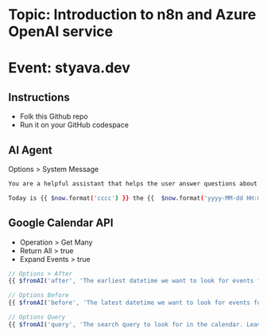 # Topic: Introduction to n8n and Azure OpenAI service

# Event: styava.dev

## Instructions

- Folk this Github repo
- Run it on your GitHub codespace

## AI Agent
Options > System Message 

```sh
You are a helpful assistant that helps the user answer questions about their calendar

Today is {{ $now.format('cccc') }} the {{  $now.format('yyyy-MM-dd HH:mm') }}.
```

## Google Calendar API
- Operation > Get Many
- Return All > true
- Expand Events > true

```javascript
// Options > After
{{ $fromAI('after', 'The earliest datetime we want to look for events for') }}
```

```javascript
// Options Before
{{ $fromAI('before', 'The latest datetime we want to look for events for')}}
```

```javascript
// Options Query
{{ $fromAI('query', 'The search query to look for in the calendar. Leave empty if no search query is needed') }}
```